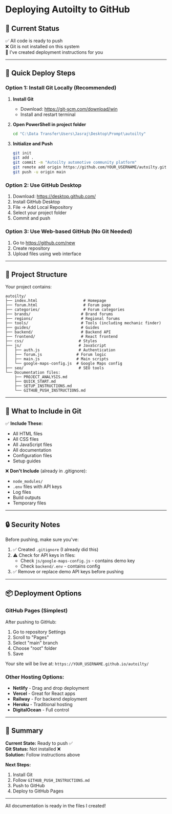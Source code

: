 # Deploying Autoilty to GitHub

## 🎯 Current Status

✅ All code is ready to push  
❌ Git is not installed on this system  
📝 I've created deployment instructions for you

---

## 🚀 Quick Deploy Steps

### Option 1: Install Git Locally (Recommended)

1. **Install Git**
   - Download: https://git-scm.com/download/win
   - Install and restart terminal

2. **Open PowerShell in project folder**
   ```bash
   cd "C:\Data Transfer\Users\Jasraj\Desktop\Prompt\autoilty"
   ```

3. **Initialize and Push**
   ```bash
   git init
   git add .
   git commit -m "Autoilty automotive community platform"
   git remote add origin https://github.com/YOUR_USERNAME/autoilty.git
   git push -u origin main
   ```

### Option 2: Use GitHub Desktop

1. Download: https://desktop.github.com/
2. Install GitHub Desktop
3. File → Add Local Repository
4. Select your project folder
5. Commit and push

### Option 3: Use Web-based GitHub (No Git Needed)

1. Go to https://github.com/new
2. Create repository
3. Upload files using web interface

---

## 📁 Project Structure

Your project contains:

```
autoilty/
├── index.html                    # Homepage
├── forum.html                    # Forum page
├── categories/                   # Forum categories
├── brands/                      # Brand forums
├── regions/                     # Regional forums
├── tools/                       # Tools (including mechanic finder)
├── guides/                      # Guides
├── backend/                     # Backend API
├── frontend/                    # React frontend
├── css/                        # Styles
├── js/                         # JavaScript
│   ├── auth.js                 # Authentication
│   ├── forum.js               # Forum logic
│   ├── main.js                # Main scripts
│   └── google-maps-config.js  # Google Maps config
├── seo/                        # SEO tools
└── Documentation files:
    ├── PROJECT_ANALYSIS.md
    ├── QUICK_START.md
    ├── SETUP_INSTRUCTIONS.md
    └── GITHUB_PUSH_INSTRUCTIONS.md
```

---

## 📝 What to Include in Git

✅ **Include These:**
- All HTML files
- All CSS files
- All JavaScript files
- All documentation
- Configuration files
- Setup guides

❌ **Don't Include** (already in .gitignore):
- `node_modules/`
- `.env` files with API keys
- Log files
- Build outputs
- Temporary files

---

## 🔒 Security Notes

Before pushing, make sure you've:

1. ✅ Created `.gitignore` (I already did this)
2. ⚠️ Check for API keys in files:
   - Check `js/google-maps-config.js` - contains demo key
   - Check `backend/.env` - contains config
3. ✅ Remove or replace demo API keys before pushing

---

## 📦 Deployment Options

### GitHub Pages (Simplest)

After pushing to GitHub:

1. Go to repository Settings
2. Scroll to "Pages"
3. Select "main" branch
4. Choose "root" folder
5. Save

Your site will be live at:
`https://YOUR_USERNAME.github.io/autoilty/`

### Other Hosting Options:

- **Netlify** - Drag and drop deployment
- **Vercel** - Great for React apps
- **Railway** - For backend deployment
- **Heroku** - Traditional hosting
- **DigitalOcean** - Full control

---

## 🎯 Summary

**Current State:** Ready to push ✅  
**Git Status:** Not installed ❌  
**Solution:** Follow instructions above

**Next Steps:**
1. Install Git
2. Follow `GITHUB_PUSH_INSTRUCTIONS.md`
3. Push to GitHub
4. Deploy to GitHub Pages

---

All documentation is ready in the files I created!

